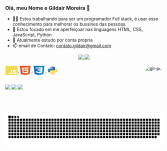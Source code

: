 ### Olá, meu Nome e Gildair Moreira 👋

- 🗿🍷 Estou trabalhando para ser um programador Full stack, é usar esse conhecimento para melhorar os bussines das pessoas.
- 🌱 Estou focado em me aperfeiçoar nas linguagens HTML, CSS, JavaScript, Python
- 💬 Atualmente estudo por conta propria
- 📫 email de Contato: contato.gildair@gmail.com

<div align="center"; display=block;>
  <a href="https://github.com/gildairmoreira">
  <img height="155em" src="https://github-readme-stats.vercel.app/api?username=gildairmoreira&show_icons=true&theme=moltack&include_all_commits=true&count_private=true"/>
  <img height="155em" src="https://github-readme-stats.vercel.app/api/top-langs/?username=gildairmoreira&layout=compact&langs_count=7&theme=moltack"/>
  </div>


</div>
  <div style="display: inline_block"><br>
  <img align="center" alt="gil-Js" height="30" width="40" src="https://raw.githubusercontent.com/devicons/devicon/master/icons/javascript/javascript-plain.svg">
  <img align="center" alt="gil-HTML" height="30" width="40" src="https://raw.githubusercontent.com/devicons/devicon/master/icons/html5/html5-original.svg">
  <img align="center" alt="gil-CSS" height="30" width="40" src="https://raw.githubusercontent.com/devicons/devicon/master/icons/css3/css3-original.svg">
  <img align="center" alt="gil-Python" height="30" width="40" src="https://raw.githubusercontent.com/devicons/devicon/master/icons/python/python-original.svg">
  <img align="right" alt="gil-pic" height="150" style="border-radius:50px;" src="https://images.emojiterra.com/google/noto-emoji/v2.034/512px/1f5ff.png">
</div>
    
  ##
 <div>
  <a href="https://instagram.com/gildairmoreira/" target="_blank"><img src="https://img.shields.io/badge/-Instagram-%23E4405F?style=for-the-badge&logo=instagram&logoColor=white" target="_blank"></a>
  <a href = "mailto:contato.gildair@gmail.com"><img src="https://img.shields.io/badge/-Gmail-%23333?style=for-the-badge&logo=gmail&logoColor=white" target="_blank"></a>
  <a href="https://www.linkedin.com/in/gildair-moreira-420408241" target="_blank"><img src="https://img.shields.io/badge/-LinkedIn-%230077B5?style=for-the-badge&logo=linkedin&logoColor=white" target="_blank"></a>
  
  
  ![Snake animation](https://github.com/gildairmoreira/gildairmoreira/blob/output/github-contribution-grid-snake.svg)
   
  </div>
